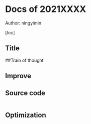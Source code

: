 # Docs of 2021XXXX



Author: ningyimin



[toc]



## Title



##Train of thought



## Improve



## Source code

```c

```



## Optimization

